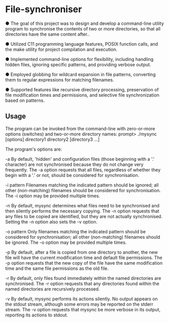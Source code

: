 # File-synchroniser

●	The goal of this project was to design and develop a command-line utility program to synchronise the contents of two or more directories, so that all directories have the same content after..

●	Utilized C11 programming language features, POSIX function calls, and the make utility for project compilation and execution.

●	Implemented command-line options for flexibility, including handling hidden files, ignoring specific patterns, and providing verbose output.

●	Employed globbing for wildcard expansion in file patterns, converting them to regular expressions for matching filenames.

●	Supported features like recursive directory processing, preservation of file modification times and permissions, and selective file synchronization based on patterns.

## Usage

The program can be invoked from the command-line with zero-or-more options (switches) and two-or-more directory names:
prompt> ./mysync  [options]  directory1  directory2  [directory3  ...]

The program's options are:

-a	By default, 'hidden' and configuration files (those beginning with a '.' character) are not synchronised because they do not change very frequently. The -a option requests that all files, regardless of whether they begin with a '.' or not, should be considered for synchronisation.

-i pattern	Filenames matching the indicated pattern should be ignored; all other (non-matching) filenames should be considered for synchronisation. The -i option may be provided multiple times.

-n	By default, mysync determines what files need to be synchronised and then silently performs the necessary copying. The -n option requests that any files to be copied are identified, but they are not actually synchronised. Setting the -n option also sets the -v option.

-o pattern	Only filenames matching the indicated pattern should be considered for synchronisation; all other (non-matching) filenames should be ignored. The -o option may be provided multiple times.

-p	By default, after a file is copied from one directory to another, the new file will have the current modification time and default file permissions. The -p option requests that the new copy of the file have the same modification time and the same file permissions as the old file.

-r	By default, only files found immediately within the named directories are synchronised. The -r option requests that any directories found within the named directories are recursively processed.

-v	By default, mysync performs its actions silently. No output appears on the stdout stream, although some errors may be reported on the stderr stream. The -v option requests that mysync be more verbose in its output, reporting its actions to stdout.
